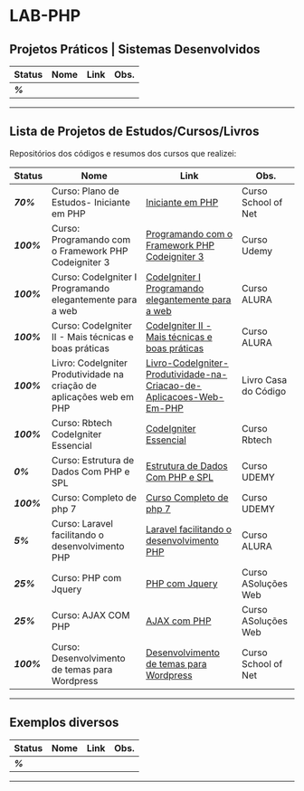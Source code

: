 # LAB-PHP

## Projetos Práticos | Sistemas Desenvolvidos

| **Status**  | **Nome**  | **Link**  | **Obs.**  |
|---|---|---|---|
| **_%_** |   | []()  |   |

------------

## Lista de Projetos de Estudos/Cursos/Livros

Repositórios dos códigos e resumos dos cursos que realizei:

| **Status**  | **Nome**  | **Link**  | **Obs.**  |
|---|---|---|---|
| **_70%_**  | Curso: Plano de Estudos- Iniciante em PHP  | [Iniciante em PHP](https://github.com/josemalcher/SchoolOfNet-Iniciante-em-PHP)  |  Curso School of Net |
| **_100%_** | Curso: Programando com o Framework PHP Codeigniter 3  | [Programando com o Framework PHP Codeigniter 3](https://github.com/josemalcher/UDEMY-Programando-com-o-Framework-PHP-Codeigniter-3)  |  Curso Udemy |
| **_100%_** | Curso: CodeIgniter I Programando elegantemente para a web  | [CodeIgniter I Programando elegantemente para a web ](https://github.com/josemalcher/CodeIgniter-I-Programando-elegantemente-para-a-web)  |  Curso ALURA |
| **_100%_** | Curso: CodeIgniter II - Mais técnicas e boas práticas  | [CodeIgniter II - Mais técnicas e boas práticas ](https://github.com/josemalcher/CodeIgniter-II-MaisTecnicas-e-BoasPraticas)  |  Curso ALURA |
| **_100%_** | Livro: CodeIgniter Produtividade na criação de aplicações web em PHP  | [Livro-CodeIgniter-Produtividade-na-Criacao-de-Aplicacoes-Web-Em-PHP](https://github.com/josemalcher/Livro-CodeIgniter-Produtividade-na-Criacao-de-Aplicacoes-Web-Em-PHP)  |  Livro Casa do Código |
| **_100%_** | Curso: Rbtech CodeIgniter Essencial  | [CodeIgniter Essencial ](https://github.com/josemalcher/rbtech-CodeIgniter-Essencial-2018)  |  Curso Rbtech  |
| **_0%_**   | Curso: Estrutura de Dados Com PHP e SPL  | [Estrutura de Dados Com PHP e SPL ](https://github.com/josemalcher/Estrutura-de-Dados-Com-PHP-e-SPL)  |  Curso UDEMY  |
| **_100%_** | Curso: Completo de php 7  | [Curso Completo de php 7](https://github.com/josemalcher/Udemy-Curso-Completo-de-php-7)  |  Curso UDEMY  |
| **_5%_**   | Curso: Laravel facilitando o desenvolvimento PHP   | [Laravel facilitando o desenvolvimento PHP](https://github.com/josemalcher/Curso-Laravel-facilitando-o-desenvolvimento-PHP)  |  Curso ALURA  |
| **_25%_**  | Curso: PHP com Jquery  | [PHP com Jquery](https://github.com/josemalcher/curso-php-com-jquery)  |  Curso ASoluções Web  |
| **_25%_**  | Curso: AJAX COM PHP  | [AJAX com PHP](https://github.com/josemalcher/Curso-asolucoesweb-AJAX-com-PHP)  |  Curso ASoluções Web  |
| **_100%_** | Curso: Desenvolvimento de temas para Wordpress  | [Desenvolvimento de temas para Wordpress](https://github.com/josemalcher/SchoolOfNet-Desenvolvimento-de-temas-para-Wordpress)  |  Curso School of Net |


------------

## Exemplos diversos

| **Status**  | **Nome**  | **Link**  | **Obs.**  |
|---|---|---|---|
| **_%_** |   | []()  |   |

------------